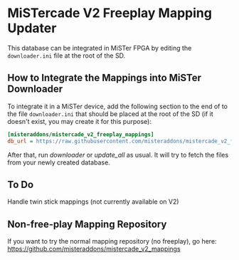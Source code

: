 # MiSTercade V2 Freeplay Mapping Updater
This database can be integrated in MiSTer FPGA by editing the `downloader.ini` file at the root of the SD.

## How to Integrate the Mappings into MiSTer Downloader
To integrate it in a MiSTer device, add the following section to the end of to the file `downloader.ini` that should be placed at the root of the SD (if it doesn't exist, you may create it for this purpose):
```ini
[misteraddons/mistercade_v2_freeplay_mappings]
db_url = https://raw.githubusercontent.com/misteraddons/mistercade_v2_freeplay_mappings/db/db.json.zip
```
After that, run *downloader* or *update_all* as usual. It will try to fetch the files from your newly created database. 

## To Do
Handle twin stick mappings (not currently available on V2)

## Non-free-play Mapping Repository
If you want to try the normal mapping repository (no freeplay), go here: https://github.com/misteraddons/mistercade_v2_mappings
